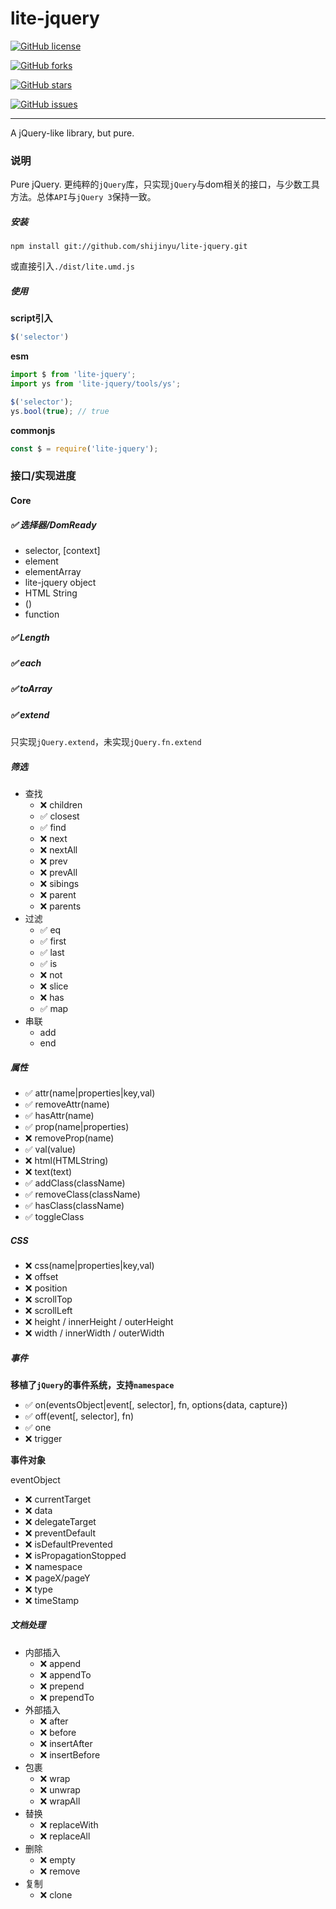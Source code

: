 # lite-jquery

[![GitHub license](https://img.shields.io/github/license/shijinyu/lite-jquery.svg)](https://github.com/shijinyu/lite-jquery/blob/master/LICENSE)


[![GitHub forks](https://img.shields.io/github/forks/shijinyu/lite-jquery.svg)](https://github.com/shijinyu/lite-jquery/network)


[![GitHub stars](https://img.shields.io/github/stars/shijinyu/lite-jquery.svg)](https://github.com/shijinyu/lite-jquery/stargazers)


[![GitHub issues](https://img.shields.io/github/issues/shijinyu/lite-jquery.svg)](https://github.com/shijinyu/lite-jquery/issues)


----
A jQuery-like library, but pure.

### 说明

Pure jQuery.
更纯粹的`jQuery`库，只实现`jQuery`与dom相关的接口，与少数工具方法。总体`API`与`jQuery 3`保持一致。

##### 安装

```
npm install git://github.com/shijinyu/lite-jquery.git
```

或直接引入`./dist/lite.umd.js`

##### 使用

**script引入**

```javascript
$('selector')
```

**esm**

```javascript
import $ from 'lite-jquery';
import ys from 'lite-jquery/tools/ys';

$('selector');
ys.bool(true); // true

```

**commonjs**
```javascript
const $ = require('lite-jquery');
```

### 接口/实现进度

#### Core

##### ✅ 选择器/DomReady

 - selector, [context]
 - element
 - elementArray
 - lite-jquery object
 - HTML String
 - ()
 - function

##### ✅ Length
##### ✅ each
##### ✅ toArray
##### ✅ extend
  只实现`jQuery.extend`，未实现`jQuery.fn.extend`

##### 筛选

 - 查找
   * ❌ children
   * ✅ closest
   * ✅ find
   * ❌ next
   * ❌ nextAll
   * ❌ prev
   * ❌ prevAll
   * ❌ sibings
   * ❌ parent
   * ❌ parents
 - 过滤
   * ✅ eq
   * ✅ first
   * ✅ last
   * ✅ is
   * ❌ not
   * ❌ slice
   * ❌ has
   * ✅ map
 - 串联
   * add
   * end

##### 属性

 - ✅ attr(name|properties|key,val)
 - ✅ removeAttr(name)
 - ✅ hasAttr(name)
 - ✅ prop(name|properties)
 - ❌ removeProp(name)
 - ✅ val(value)
 - ❌ html(HTMLString)
 - ❌ text(text)
 - ✅ addClass(className)
 - ✅ removeClass(className)
 - ✅ hasClass(className)
 - ✅ toggleClass

##### CSS

 - ❌ css(name|properties|key,val)
 - ❌ offset
 - ❌ position
 - ❌ scrollTop
 - ❌ scrollLeft
 - ❌ height / innerHeight / outerHeight
 - ❌ width / innerWidth / outerWidth

##### 事件

 **移植了`jQuery`的事件系统，支持`namespace`**

 - ✅ on(eventsObject|event[, selector], fn, options{data, capture})
 - ✅ off(event[, selector], fn)
 - ✅ one
 - ❌ trigger

**事件对象**

 eventObject
   - ❌ currentTarget
   - ❌ data
   - ❌ delegateTarget
   - ❌ preventDefault
   - ❌ isDefaultPrevented
   - ❌ isPropagationStopped
   - ❌ namespace
   - ❌ pageX/pageY
   - ❌ type
   - ❌ timeStamp

##### 文档处理

 - 内部插入
    * ❌ append
    * ❌ appendTo
    * ❌ prepend
    * ❌ prependTo
 - 外部插入
    * ❌ after
    * ❌ before
    * ❌ insertAfter
    * ❌ insertBefore
 - 包裹
    * ❌ wrap
    * ❌ unwrap
    * ❌ wrapAll
 - 替换
    * ❌ replaceWith
    * ❌ replaceAll
 - 删除
    * ❌ empty
    * ❌ remove
 - 复制
    * ❌ clone
